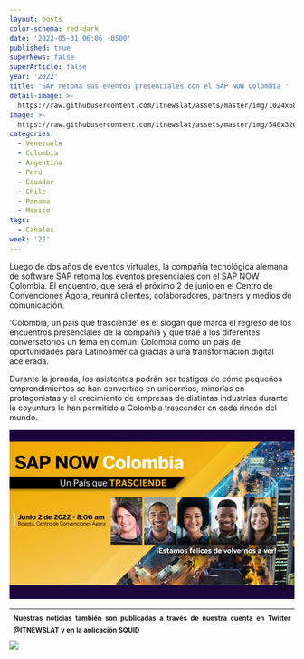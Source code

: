 ```yaml
---
layout: posts
color-schema: red-dark
date: '2022-05-31 06:06 -0500'
published: true
superNews: false
superArticle: false
year: '2022'
title: 'SAP retoma sus eventos presenciales con el SAP NOW Colombia '
detail-image: >-
  https://raw.githubusercontent.com/itnewslat/assets/master/img/1024x680/SAPNOW-Colombia-g.jpg
image: >-
  https://raw.githubusercontent.com/itnewslat/assets/master/img/540x320/SAPNOW-Colombia-p.jpg
categories:
  - Venezuela
  - Colombia
  - Argentina
  - Perú
  - Ecuador
  - Chile
  - Panama
  - Mexico
tags:
  - Canales
week: '22'
---
```

Luego de dos años de eventos virtuales, la compañía tecnológica alemana de software SAP retoma los eventos presenciales con el SAP NOW Colombia. El encuentro, que será el próximo 2 de junio en el Centro de Convenciones Ágora, reunirá clientes, colaboradores, partners y medios de comunicación. 

‘Colombia, un país que trasciende’ es el slogan que marca el regreso de los encuentros presenciales de la compañía y que trae a los diferentes conversatorios un tema en común: Colombia como un país de oportunidades para Latinoamérica gracias a una transformación digital acelerada. 

Durante la jornada, los asistentes podrán ser testigos de cómo pequeños emprendimientos se han convertido en unicornios, minorías en protagonistas y el crecimiento de empresas de distintas industrias durante la coyuntura le han permitido a Colombia trascender en cada rincón del mundo. 

![](https://raw.githubusercontent.com/itnewslat/assets/master/img/540x320/SAPNOW-Colombia-p.jpg)


<table style="height: 42px;" width="569">
<tbody>
<tr>
<td style="text-align: justify;"><sub><strong>Nuestras noticias también son publicadas a través de nuestra cuenta en Twitter <a href="https://twitter.com/itnewslat?lang=es">@ITNEWSLAT</a> y en la aplicación <a href="https://squidapp.co/en/">SQUID</a></strong></sub></td>
</tr>
</tbody>
</table>

<img src="https://tracker.metricool.com/c3po.jpg?hash=56f88a41e39ab42c063cc51676587a04"/>